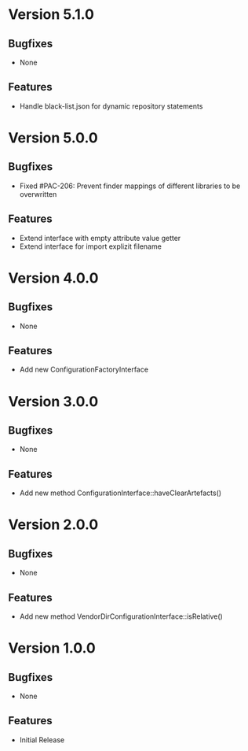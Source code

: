 # Version 5.1.0

## Bugfixes

* None

## Features

* Handle black-list.json for dynamic repository statements
 
# Version 5.0.0

## Bugfixes

* Fixed #PAC-206: Prevent finder mappings of different libraries to be overwritten

## Features

* Extend interface with empty attribute value getter
* Extend interface for import explizit filename

# Version 4.0.0

## Bugfixes

* None

## Features

* Add new ConfigurationFactoryInterface

# Version 3.0.0

## Bugfixes

* None

## Features

* Add new method ConfigurationInterface::haveClearArtefacts()

# Version 2.0.0

## Bugfixes

* None

## Features

* Add new method VendorDirConfigurationInterface::isRelative()

# Version 1.0.0

## Bugfixes

* None

## Features

* Initial Release
